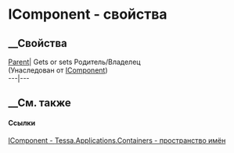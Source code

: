 # IComponent<TOperation> \- свойства
##  __Свойства
[Parent](P_Tessa_Applications_Containers_IComponent_Parent.htm)|  Gets or sets
Родитель/Владелец  
(Унаследован от [IComponent](T_Tessa_Applications_Containers_IComponent.htm))  
---|---  
##  __См. также
#### Ссылки
[IComponent<TOperation> \- ](T_Tessa_Applications_Containers_IComponent_1.htm)
[Tessa.Applications.Containers - пространство
имён](N_Tessa_Applications_Containers.htm)
